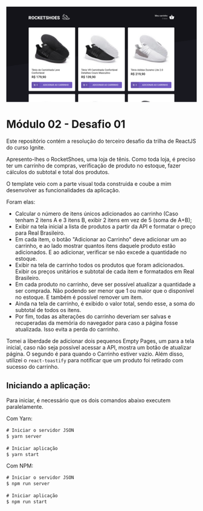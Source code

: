 ![RocketShoes](/.github/rocketshoes.png)

# Módulo 02 - Desafio 01

Este repositório contém a resolução do terceiro desafio da trilha de ReactJS do curso Ignite.

Apresento-lhes o RocketShoes, uma loja de tênis. Como toda loja, é preciso ter um carrinho de compras, verificação de produto no estoque, fazer cálculos do subtotal e total dos produtos.

O template veio com a parte visual toda construida e coube a mim desenvolver as funcionalidades da aplicação.

Foram elas:
* Calcular o número de itens únicos adicionados ao carrinho (Caso tenham 2 itens A e 3 itens B, exibir 2 itens em vez de 5 (soma de A+B);
* Exibir na tela inicial a lista de produtos a partir da API e formatar o preço para Real Brasileiro.
* Em cada item, o botão "Adicionar ao Carrinho" deve adicionar um ao carrinho, e ao lado mostrar quantos itens daquele produto estão adicionados. E ao adicionar, verificar se não excede a quantidade no estoque.
* Exibir na tela de carrinho todos os produtos que foram adicionados. Exibir os preços unitários e subtotal de cada item e formatados em Real Brasileiro. 
* Em cada produto no carrinho, deve ser possível atualizar a quantidade a ser comprada. Não podendo ser menor que 1 ou maior que o disponível no estoque. E também é possível remover um item.
* Ainda na tela de carrinho, é exibido o valor total, sendo esse, a soma do subtotal de todos os itens.
* Por fim, todas as alterações do carrinho deveriam ser salvas e recuperadas da memória do navegador para caso a página fosse atualizada. Isso evita a perda do carrinho.

Tomei a liberdade de adicionar dois pequenos Empty Pages, um para a tela inicial, caso não seja possível acessar a API, mostra um botão de atualizar página. O segundo é para quando o Carrinho estiver vazio. Além disso, utilizei o `react-toastify` para notificar que um produto foi retirado com sucesso do carrinho.


## Iniciando a aplicação:

Para iniciar, é necessário que os dois comandos abaixo executem paralelamente.

Com Yarn:

```
# Iniciar o servidor JSON
$ yarn server

# Iniciar aplicação
$ yarn start
```

Com NPM:

```
# Iniciar o servidor JSON
$ npm run server

# Iniciar aplicação
$ npm run start
```